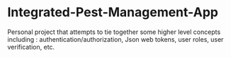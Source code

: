 # Integrated-Pest-Management-App
Personal project that attempts to tie together some higher level concepts including : authentication/authorization, Json web tokens, user roles, user verification, etc. 
